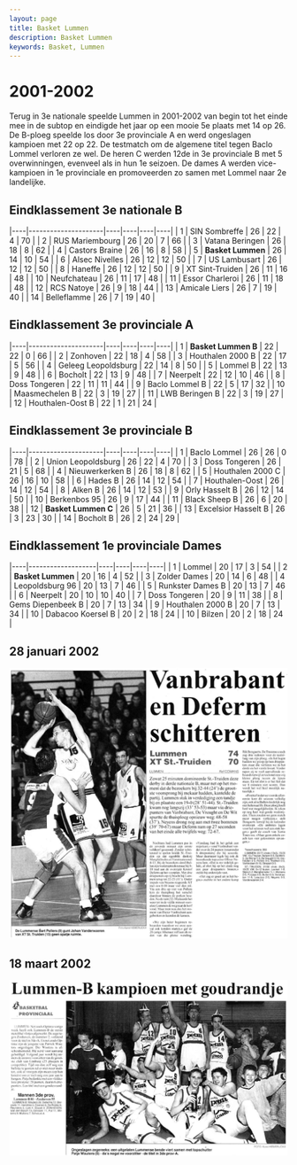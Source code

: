 ```yaml
---
layout: page
title: Basket Lummen
description: Basket Lummen
keywords: Basket, Lummen
---
```


# 2001-2002

Terug in 3e nationale speelde Lummen in 2001-2002 van begin tot het einde mee in de subtop en eindigde het jaar op een mooie 5e plaats met 14 op 26.
De B-ploeg speelde los door 3e provinciale A en werd ongeslagen kampioen met 22 op 22. De testmatch om de algemene titel tegen Baclo Lommel verloren ze wel. De heren C werden 12de in 3e provinciale B met 5 overwinningen, evenveel als in hun 1e seizoen.
De dames A werden vice-kampioen in 1e provinciale en promoveerden zo samen met Lommel naar 2e landelijke.

## Eindklassement 3e nationale B

|----|---------------------|----|----|----|----|
| 1  | SIN Sombreffe       | 26 | 22 | 4  | 70 |
| 2  | RUS Mariembourg     | 26 | 20 | 7  | 66 |
| 3  | Vatana Beringen     | 26 | 18 | 8  | 62 |
| 4  | Castors Braine      | 26 | 16 | 8  | 58 |
| 5  | **Basket Lummen**   | 26 | 14 | 10 | 54 |
| 6  | Alsec Nivelles      | 26 | 12 | 12 | 50 |
| 7  | US Lambusart        | 26 | 12 | 12 | 50 |
| 8  | Haneffe	           | 26 | 12 | 12 | 50 |
| 9  | XT Sint-Truiden     | 26 | 11 | 16 | 48 |
| 10 | Neufchateau         | 26 | 11 | 17 | 48 |
| 11 | Essor Charleroi     | 26 | 11 | 18 | 48 |
| 12 | RCS Natoye          | 26 | 9  | 18 | 44 |
| 13 | Amicale Liers       | 26 | 7  | 19 | 40 |
| 14 | Belleflamme         | 26 | 7  | 19 | 40 |

## Eindklassement 3e provinciale A

|----|---------------------|----|----|----|----|
| 1  | **Basket Lummen B** | 22 | 22 | 0  | 66 |
| 2  | Zonhoven            | 22 | 18 | 4  | 58 |
| 3  | Houthalen 2000 B    | 22 | 17 | 5  | 56 |
| 4  | Geleeg Leopoldsburg | 22 | 14 | 8  | 50 |
| 5  | Lommel B            | 22 | 13 | 9  | 48 |
| 6  | Bocholt             | 22 | 13 | 9  | 48 |
| 7  | Neerpelt            | 22 | 12 | 10 | 46 |
| 8  | Doss Tongeren       | 22 | 11 | 11 | 44 |
| 9  | Baclo Lommel B      | 22 | 5  | 17 | 32 |
| 10 | Maasmechelen B      | 22 | 3  | 19 | 27 |
| 11 | LWB Beringen B      | 22 | 3  | 19 | 27 |
| 12 | Houthalen-Oost B    | 22 | 1  | 21 | 24 |

## Eindklassement 3e provinciale B

|----|---------------------|----|----|----|----|
| 1  | Baclo Lommel        | 26 | 26 | 0  | 78 |
| 2  | Union Leopoldsburg  | 26 | 22 | 4  | 70 |
| 3  | Doss Tongeren       | 26 | 21 | 5  | 68 |
| 4  | Nieuwerkerken B     | 26 | 18 | 8  | 62 |
| 5  | Houthalen 2000 C    | 26 | 16 | 10 | 58 |
| 6  | Hades B             | 26 | 14 | 12 | 54 |
| 7  | Houthalen-Oost      | 26 | 14 | 12 | 54 |
| 8  | Alken B             | 26 | 14 | 12 | 53 |
| 9  | Orly Hasselt B      | 26 | 12 | 14 | 50 |
| 10 | Berkenbos 95        | 26 | 9  | 17 | 44 |
| 11 | Black Sheep B       | 26 | 6  | 20 | 38 |
| 12 | **Basket Lummen C** | 26 | 5  | 21 | 36 |
| 13 | Excelsior Hasselt B | 26 | 3  | 23 | 30 |
| 14 | Bocholt B           | 26 | 2  | 24 | 29 |

## Eindklassement 1e provinciale Dames

|----|-------------------|----|----|----|----|
| 1  | Lommel            | 20 | 17 | 3  | 54 |
| 2  | **Basket Lummen** | 20 | 16 | 4  | 52 |
| 3  | Zolder Dames      | 20 | 14 | 6  | 48 |
| 4  | Leopoldsburg 96   | 20 | 13 | 7  | 46 |
| 5  | Runkster Dames B  | 20 | 13 | 7  | 46 |
| 6  | Neerpelt          | 20 | 10 | 10 | 40 |
| 7  | Doss Tongeren     | 20 | 9  | 11 | 38 |
| 8  | Gems Diepenbeek B | 20 | 7  | 13 | 34 |
| 9  | Houthalen 2000 B  | 20 | 7  | 13 | 34 |
| 10 | Dabacoo Koersel B | 20 | 2  | 18 | 24 |
| 10 | Bilzen            | 20 | 2  | 18 | 24 |

## 28 januari 2002

![20020128](/club/geschiedenis/2001-2002/20020128.gif)

## 18 maart 2002

![20020318a](/club/geschiedenis/2001-2002/20020318a.gif)